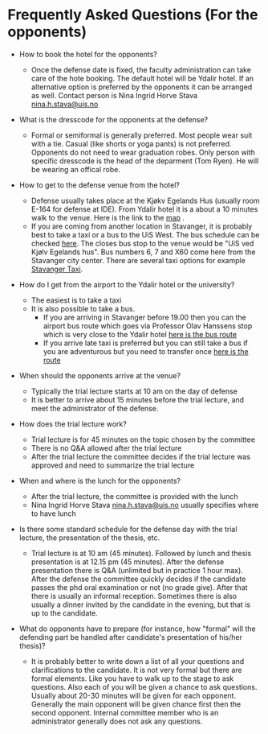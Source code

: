 # Frequently Asked Questions (For the opponents)

- How to book the hotel for the opponents?
  - Once the defense date is fixed, the faculty administration can take care of the hote booking. The default hotel will be Ydalir hotel. If an alternative option is preferred by the opponents it can be arranged as well. Contact person is Nina Ingrid Horve Stava <nina.h.stava@uis.no>
  
- What is the dresscode for the opponents at the defense?
  - Formal or semiformal is generally preferred. Most people wear suit with a tie. Casual (like shorts or yoga pants) is not preferred. Opponents do not need to wear graduation robes. Only person with specific dresscode is the head of the deparment (Tom Ryen). He will be wearing an offical robe.
  
- How to get to the defense venue from the hotel?
  - Defense usually takes place at the Kjøkv Egelands Hus (usually room E-164 for defense at IDE). From Ydalir hotel it is a about a 10 minutes walk to the venue. Here is the link to the [map](http://bit.ly/2QjBImy) . 
  - If you are coming from another location in Stavanger, it is probably best to take a taxi or a bus to the UiS West. The bus schedule can be checked [here](https://www.kolumbus.no). The closes bus stop to the venue would be "UiS ved Kjølv Egelands hus". Bus numbers 6, 7 and X60 come here from the Stavanger city center. There are several taxi options for example [Stavanger Taxi](https://www.stavanger-taxi.no).

- How do I get from the airport to the Ydalir hotel or the university?
  - The easiest is to take a taxi
  - It is also possible to take a bus. 
    - If you are arriving in Stavanger before 19.00 then you can the airport bus route which goes via Professor Olav Hanssens stop which is very close to the Ydalir hotel [here is the bus route](https://www.kolumbus.no/reiseplanlegger/?From=Stavanger%20lufthavn%20(Sola)&To=Professor%20Olav%20Hanssens%20vei%2010%20(Stavanger)&TravelDateTime.time=14:00&TravelDateTime.date=03.12.2019&Direction=1)
    - If you arrive late taxi is preferred but you can still take a bus if you are adventurous but you need to transfer once [here is the route](https://www.kolumbus.no/reiseplanlegger/?From=Stavanger%20lufthavn%20(Sola)&To=Professor%20Olav%20Hanssens%20vei%2010%20(Stavanger)&TravelDateTime.time=21:00&TravelDateTime.date=03.12.2019&Direction=1)
- When should the opponents arrive at the venue?
  - Typically the trial lecture starts at 10 am on the day of defense
  - It is better to arrive about 15 minutes before the trial lecture, and meet the administrator of the defense.

- How does the trial lecture work?
  - Trial lecture is for 45 minutes on the topic chosen by the committee
  - There is no Q&A allowed after the trial lecture
  - After the trial lecture the committee decides if the trial lecture was approved and need to summarize the trial lecture

- When and where is the lunch for the opponents?
  - After the trial lecture, the committee is provided with the lunch
  - Nina Ingrid Horve Stava <nina.h.stava@uis.no> usually specifies where to have lunch

- Is there some standard schedule for the defense day with the trial lecture, the presentation of the thesis, etc.
  - Trial lecture is at 10 am (45 minutes). Followed by lunch and thesis presentation is at 12.15 pm (45 minutes).  After the defense presentation there is Q&A (unlimited but in practice 1 hour max).  After the defense the committee quickly decides if the candidate passes the phd oral examination or not (no grade give). After that there is usually an informal reception. Sometimes there is also usually a dinner invited by the candidate in the evening, but that is up to the candidate. 
  
- What do opponents have to prepare (for instance, how "formal" will the defending part be handled after candidate's presentation of his/her thesis)? 
  - It is probably better to write down a list of all your questions and clarifications to the candidate. It is not very formal but there are formal elements. Like you have to walk up to the stage to ask questions. Also each of you will be given a chance to ask questions. Usually about 20-30 minutes will be given for each opponent. Generally the main opponent will be given chance first then the second opponent. Internal committee member who is an administrator generally does not ask any questions.
 

